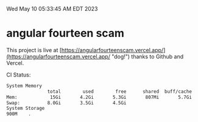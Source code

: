 Wed May 10 05:33:45 AM EDT 2023

# angular fourteen scam


This project is live at [https://angularfourteenscam.vercel.app/](https://angularfourteenscam.vercel.app/ "dog!") thanks to Github and Vercel.

CI Status: 

```bash
System Memory
               total        used        free      shared  buff/cache   available
Mem:            15Gi       4.2Gi       5.3Gi       807Mi       5.7Gi       9.9Gi
Swap:          8.0Gi       3.5Gi       4.5Gi
System Storage
900M	.
```
```bash
